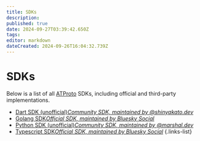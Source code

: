 ```yaml
---
title: SDKs
description: 
published: true
date: 2024-09-27T03:39:42.650Z
tags: 
editor: markdown
dateCreated: 2024-09-26T16:04:32.739Z
---
```


# SDKs
Below is a list of all [ATProto](/AT_Protocol) SDKs, including official and third-party implementations.
- [Dart SDK (unofficial)*Community SDK, maintained by @shinyakato.dev*](/AT_Protocol/SDKs/Dart)
- [Golang SDK*Official SDK, maintained by Bluesky Social*](/AT_Protocol/SDKs/Golang)
- [Python SDK (unofficial)*Community SDK, maintained by @marshal.dev*](/AT_Protocol/SDKs/Golang)
- [Typescript SDK*Official SDK, maintained by Bluesky Social*](/AT_Protocol/SDKs/Typescript)
{.links-list}

